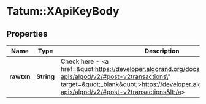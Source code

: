 # Tatum::XApiKeyBody

## Properties
Name | Type | Description | Notes
------------ | ------------- | ------------- | -------------
**rawtxn** | **String** | Check here - &lt;a href&#x3D;\&quot;https://developer.algorand.org/docs/rest-apis/algod/v2/#post-v2transactions\&quot; target&#x3D;\&quot;_blank\&quot;&gt;https://developer.algorand.org/docs/rest-apis/algod/v2/#post-v2transactions&lt;/a&gt; | [optional] 

